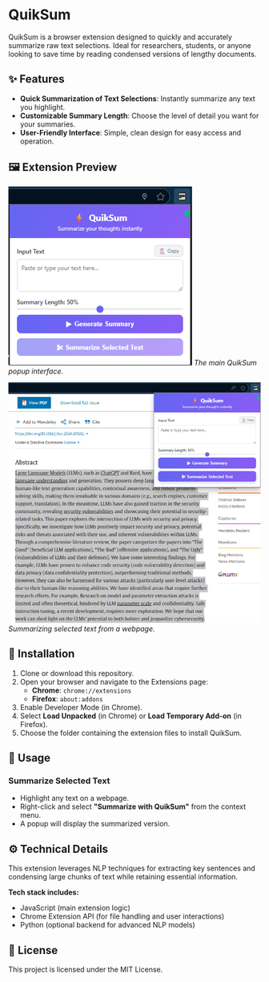 # QuikSum

QuikSum is a browser extension designed to quickly and accurately summarize raw text selections. Ideal for researchers, students, or anyone looking to save time by reading condensed versions of lengthy documents.

## ✨ Features

- **Quick Summarization of Text Selections**: Instantly summarize any text you highlight.
- **Customizable Summary Length**: Choose the level of detail you want for your summaries.
- **User-Friendly Interface**: Simple, clean design for easy access and operation.

## 🖼️ Extension Preview

![Extension UI](assets/extension-ui.png)
*The main QuikSum popup interface.*

![Summarizing in Action](assets/summary-in-action.png)
*Summarizing selected text from a webpage.*

## 🚀 Installation

1. Clone or download this repository.
2. Open your browser and navigate to the Extensions page:
   - **Chrome**: `chrome://extensions`
   - **Firefox**: `about:addons`
3. Enable Developer Mode (in Chrome).
4. Select **Load Unpacked** (in Chrome) or **Load Temporary Add-on** (in Firefox).
5. Choose the folder containing the extension files to install QuikSum.

## 🧠 Usage

### Summarize Selected Text

- Highlight any text on a webpage.
- Right-click and select **"Summarize with QuikSum"** from the context menu.
- A popup will display the summarized version.

## ⚙️ Technical Details

This extension leverages NLP techniques for extracting key sentences and condensing large chunks of text while retaining essential information.

**Tech stack includes:**

- JavaScript (main extension logic)
- Chrome Extension API (for file handling and user interactions)
- Python (optional backend for advanced NLP models)

## 📄 License

This project is licensed under the MIT License.
